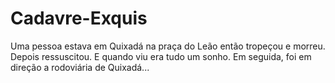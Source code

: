 # Cadavre-Exquis
Uma pessoa estava em Quixadá na praça do Leão então tropeçou e morreu. Depois ressuscitou. E quando viu era tudo um sonho.
Em seguida, foi em direção a rodoviária de Quixadá...
